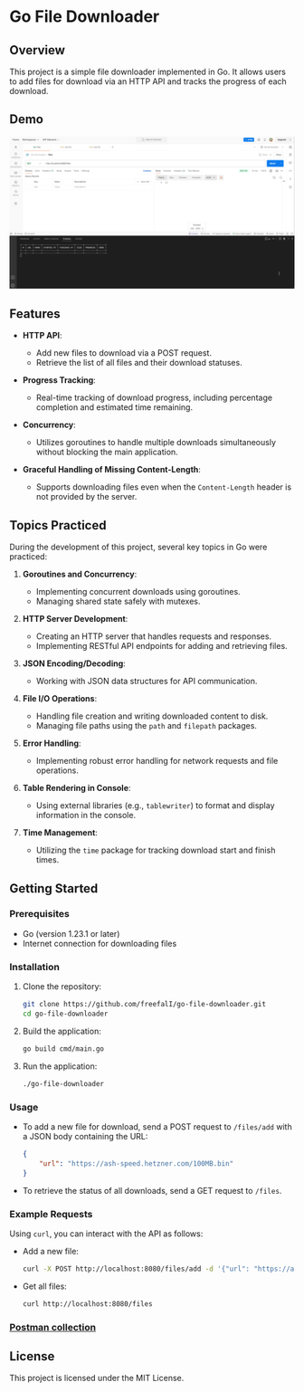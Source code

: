 # Go File Downloader

## Overview

This project is a simple file downloader implemented in Go. It allows users to add files for download via an HTTP API and tracks the progress of each download.

## Demo

![Demo](demo.gif)

## Features

- **HTTP API**: 
  - Add new files to download via a POST request.
  - Retrieve the list of all files and their download statuses.
  
- **Progress Tracking**: 
  - Real-time tracking of download progress, including percentage completion and estimated time remaining.

- **Concurrency**: 
  - Utilizes goroutines to handle multiple downloads simultaneously without blocking the main application.

- **Graceful Handling of Missing Content-Length**: 
  - Supports downloading files even when the `Content-Length` header is not provided by the server.

## Topics Practiced

During the development of this project, several key topics in Go were practiced:

1. **Goroutines and Concurrency**:
   - Implementing concurrent downloads using goroutines.
   - Managing shared state safely with mutexes.

2. **HTTP Server Development**:
   - Creating an HTTP server that handles requests and responses.
   - Implementing RESTful API endpoints for adding and retrieving files.

3. **JSON Encoding/Decoding**:
   - Working with JSON data structures for API communication.

4. **File I/O Operations**:
   - Handling file creation and writing downloaded content to disk.
   - Managing file paths using the `path` and `filepath` packages.

5. **Error Handling**:
   - Implementing robust error handling for network requests and file operations.

6. **Table Rendering in Console**:
   - Using external libraries (e.g., `tablewriter`) to format and display information in the console.

7. **Time Management**:
   - Utilizing the `time` package for tracking download start and finish times.

## Getting Started

### Prerequisites

- Go (version 1.23.1 or later)
- Internet connection for downloading files

### Installation

1. Clone the repository:

   ```bash
   git clone https://github.com/freefalI/go-file-downloader.git
   cd go-file-downloader
   ```

2. Build the application:

   ```bash
   go build cmd/main.go
   ```

3. Run the application:

   ```bash
   ./go-file-downloader
   ```

### Usage

- To add a new file for download, send a POST request to `/files/add` with a JSON body containing the URL:

    ```json
    {
        "url": "https://ash-speed.hetzner.com/100MB.bin"
    }
    ```

- To retrieve the status of all downloads, send a GET request to `/files`.

### Example Requests

Using `curl`, you can interact with the API as follows:

- Add a new file:

    ```bash
    curl -X POST http://localhost:8080/files/add -d '{"url": "https://ash-speed.hetzner.com/100MB.bin"}' -H "Content-Type: application/json"
    ```

- Get all files:

    ```bash
    curl http://localhost:8080/files
    ```

### [Postman collection](file-downloader.postman_collection.json)

## License

This project is licensed under the MIT License.
